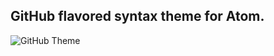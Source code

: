 ## GitHub flavored syntax theme for Atom.

![GitHub Theme](http://miwurster.github.io/github-theme/screenshot.png "GitHub Theme")
